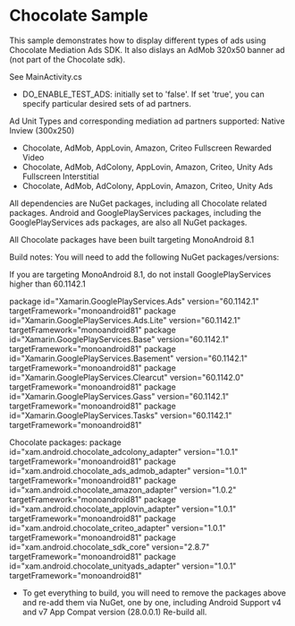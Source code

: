 Chocolate Sample
=================

This sample demonstrates how to display different types of ads using Chocolate Mediation Ads SDK.
It also dislays an AdMob 320x50 banner ad (not part of the Chocolate sdk).

See MainActivity.cs
  - DO_ENABLE_TEST_ADS: initially set to 'false'.  If set 'true', you can specify particular desired sets of ad partners.

Ad Unit Types and corresponding mediation ad partners supported:
Native Inview (300x250)
  - Chocolate, AdMob, AppLovin, Amazon, Criteo
Fullscreen Rewarded Video
  - Chocolate, AdMob, AdColony, AppLovin, Amazon, Criteo, Unity Ads
Fullscreen Interstitial
  - Chocolate, AdMob, AdColony, AppLovin, Amazon, Criteo, Unity Ads
  
All dependencies are NuGet packages, including all Chocolate related packages.  Android and GooglePlayServices packages, including the GooglePlayServices ads packages, are also all NuGet packages.

All Chocolate packages have been built targeting MonoAndroid 8.1

Build notes: You will need to add the following NuGet packages/versions:

  If you are targeting MonoAndroid 8.1, do not install GooglePlayServices higher than 60.1142.1
  
  package id="Xamarin.GooglePlayServices.Ads" version="60.1142.1" targetFramework="monoandroid81" 
  package id="Xamarin.GooglePlayServices.Ads.Lite" version="60.1142.1" targetFramework="monoandroid81"
  package id="Xamarin.GooglePlayServices.Base" version="60.1142.1" targetFramework="monoandroid81" 
  package id="Xamarin.GooglePlayServices.Basement" version="60.1142.1" targetFramework="monoandroid81" 
  package id="Xamarin.GooglePlayServices.Clearcut" version="60.1142.0" targetFramework="monoandroid81" 
  package id="Xamarin.GooglePlayServices.Gass" version="60.1142.1" targetFramework="monoandroid81" 
  package id="Xamarin.GooglePlayServices.Tasks" version="60.1142.1" targetFramework="monoandroid81" 
  
  Chocolate packages:
  package id="xam.android.chocolate_adcolony_adapter" version="1.0.1" targetFramework="monoandroid81" 
  package id="xam.android.chocolate_ads_admob_adapter" version="1.0.1" targetFramework="monoandroid81" 
  package id="xam.android.chocolate_amazon_adapter" version="1.0.2" targetFramework="monoandroid81" 
  package id="xam.android.chocolate_applovin_adapter" version="1.0.1" targetFramework="monoandroid81" 
  package id="xam.android.chocolate_criteo_adapter" version="1.0.1" targetFramework="monoandroid81" 
  package id="xam.android.chocolate_sdk_core" version="2.8.7" targetFramework="monoandroid81" 
  package id="xam.android.chocolate_unityads_adapter" version="1.0.1" targetFramework="monoandroid81" 

- To get everything to build, you will need to remove the packages above and re-add them via NuGet, one by one, including Android Support v4 and v7 App Compat version (28.0.0.1)  Re-build all.
